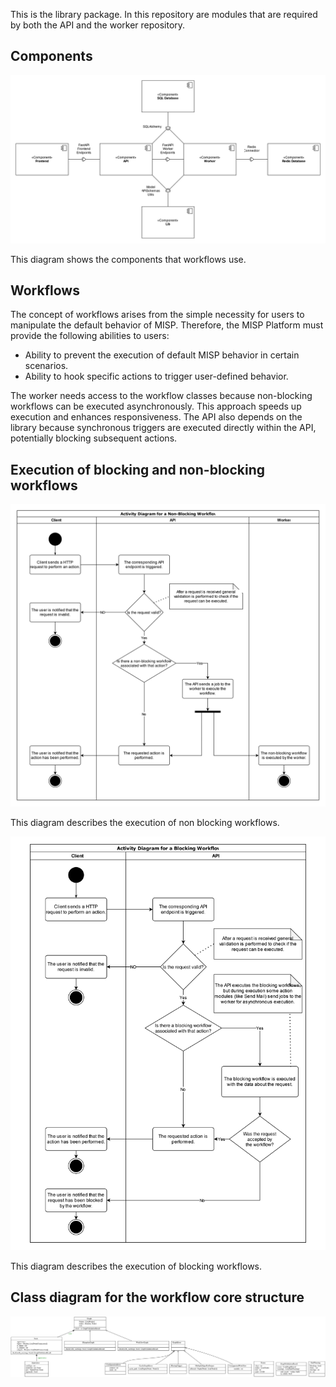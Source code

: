 
This is the library package. In this repository are modules that are required by both the API and the worker repository.

## Components

![workflow-component-diagram](diagrams/firstTryComponentProperLightTheme.svg)

This diagram shows the components that workflows use.

## Workflows
The concept of workflows arises from the simple necessity for users to manipulate the default behavior of MISP. 
Therefore, the MISP Platform must provide the following abilities to users:

* Ability to prevent the execution of default MISP behavior in certain scenarios.
* Ability to hook specific actions to trigger user-defined behavior.

The worker needs access to the workflow classes because non-blocking workflows can be executed asynchronously. 
This approach speeds up execution and enhances responsiveness. 
The API also depends on the library because synchronous triggers are executed directly within the API, potentially blocking subsequent actions.

## Execution of blocking and non-blocking workflows

![activity-diagram-for-non-blocking-workflows](diagrams/activityNonBlockingV1.svg)

This diagram describes the execution of non blocking workflows.

![activity-diagram-for-blocking-workflows](diagrams/activityBlocking.svg)

This diagram describes the execution of blocking workflows.

## Class diagram for the workflow core structure

![class-diagram-for-workflow-structure](diagrams/classes.svg)
